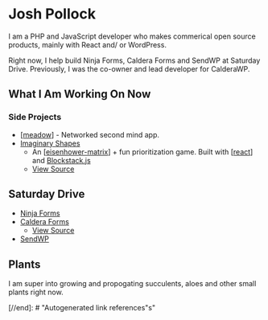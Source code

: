 # Josh Pollock

I am a PHP and JavaScript developer who makes commerical open source products, mainly with React and/ or WordPress.

Right now, I help build Ninja Forms, Caldera Forms and SendWP at Saturday Drive. Previously, I was the co-owner and lead developer for CalderaWP.

## What I Am Working On Now

### Side Projects

- [[meadow]] - Networked second mind app.
- [Imaginary Shapes](https://imaginaryshapes.com)
  - An [[eisenhower-matrix]] + fun prioritization game. Built with [[react]] and [Blockstack.js](https://blockstatck.js)
  - [View Source](https://github.com/Shelob9/imaginary-shapes)

## Saturday Drive

- [Ninja Forms](https://ninjaforms.com)
- [Caldera Forms](https://calderaforms.com)
  - [View Source](https://github.com/calderawp/caldera-forms)
- [SendWP](https://sendwp.com)

## Plants

I am super into growing and propogating succulents, aloes and other small plants right now.

[//begin]: # "Autogenerated link references for markdown compatibility"
[meadow]: meadow "Meadow"
[eisenhower-matrix]: eisenhower-matrix "Eisenhower Matrix"
[react]: react "React"
[//end]: # "Autogenerated link references"s"
